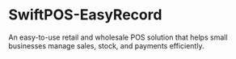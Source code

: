 # SwiftPOS-EasyRecord
An easy-to-use retail and wholesale POS solution that helps small businesses manage sales, stock, and payments efficiently.

